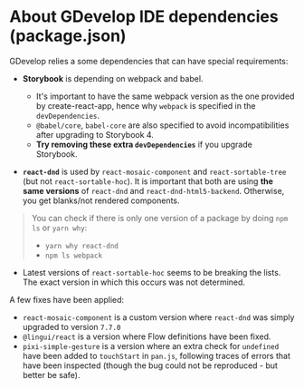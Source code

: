 # About GDevelop IDE dependencies (package.json)

GDevelop relies a some dependencies that can have special requirements:

* **Storybook** is depending on webpack and babel.
  * It's important to have the same webpack version as the one provided by create-react-app, hence why `webpack` is specified in the `devDependencies`.
  * `@babel/core`, `babel-core` are also specified to avoid incompatibilities after upgrading to Storybook 4.
  * **Try removing these extra `devDependencies`** if you upgrade Storybook.

* **`react-dnd`** is used by `react-mosaic-component` and `react-sortable-tree` (but not `react-sortable-hoc`). It is important that both are using **the same versions** of `react-dnd` and `react-dnd-html5-backend`. Otherwise, you get blanks/not rendered components.

> You can check if there is only one version of a package by doing `npm ls` or `yarn why`:
> * `yarn why react-dnd`
> * `npm ls webpack`

* Latest versions of `react-sortable-hoc` seems to be breaking the lists. The exact version in which this occurs was not determined.

A few fixes have been applied:

* `react-mosaic-component` is a custom version where `react-dnd` was simply upgraded to version `7.7.0`
* `@lingui/react` is a version where Flow definitions have been fixed.
* `pixi-simple-gesture` is a version where an extra check for `undefined` have been added to `touchStart` in `pan.js`, following traces of errors that have been inspected (though the bug could not be reproduced - but better be safe).
